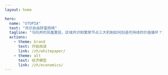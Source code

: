 ```yaml
---
layout: home

hero:
  name: "UTOPIA"
  text: "共识自由财富网络"
  tagline: "乌托邦的凤凰重启、区域共识和繁荣节点三大机制如何创造可持续的价值循环？这份革命性文档将为您揭晓答案，并将深刻影响您的财富观念。"
  actions:
    - theme: brand
      text: 开始阅读
      link: /zh/whitepaper/
    - theme: alt
      text: 经济模型
      link: /zh/economics/
---
```


<ParticlesBackground />